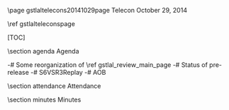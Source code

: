 \page gstlaltelecons20141029page Telecon October 29, 2014

\ref gstlalteleconspage

[TOC]

\section agenda Agenda

-# Some reorganization of \ref gstlal_review_main_page
-# Status of pre-release
-# S6VSR3Replay 
-# AOB

\section attendance Attendance

\section minutes Minutes
